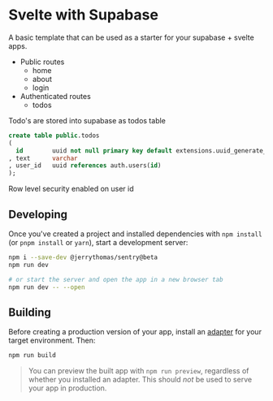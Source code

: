 # Svelte with Supabase

A basic template that can be used as a starter for your supabase + svelte apps.

- Public routes
  - home
  - about
  - login
- Authenticated routes
  - todos

Todo's are stored into supabase as todos table

```sql
create table public.todos
(
  id        uuid not null primary key default extensions.uuid_generate_v4()
, text      varchar
, user_id   uuid references auth.users(id)
);
```

Row level security enabled on user id

## Developing

Once you've created a project and installed dependencies with `npm install` (or `pnpm install` or `yarn`), start a development server:

```bash
npm i --save-dev @jerrythomas/sentry@beta
npm run dev

# or start the server and open the app in a new browser tab
npm run dev -- --open
```

## Building

Before creating a production version of your app, install an [adapter](https://kit.svelte.dev/docs#adapters) for your target environment. Then:

```bash
npm run build
```

> You can preview the built app with `npm run preview`, regardless of whether you installed an adapter. This should _not_ be used to serve your app in production.
